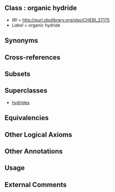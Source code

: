
## Class : organic hydride

 * *IRI* = http://purl.obolibrary.org/obo/CHEBI_37175
 * *Label* = organic hydride

## Synonyms


## Cross-references


## Subsets


## Superclasses

 * [hydrides](../../CHEBI/92/CHEBI_33692.md)

## Equivalencies


## Other Logical Axioms


## Other Annotations


## Usage


## External Comments


